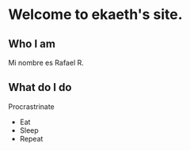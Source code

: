 # Welcome to ekaeth's site.

## Who I am

Mi nombre es Rafael R.

## What do I do

Procrastrinate

- Eat
- Sleep
- Repeat
